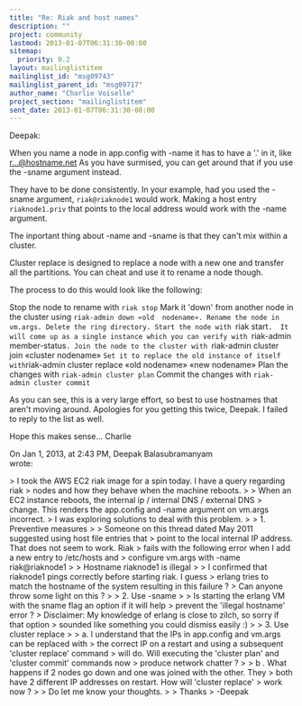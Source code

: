 ```yaml
---
title: "Re: Riak and host names"
description: ""
project: community
lastmod: 2013-01-07T06:31:30-08:00
sitemap:
  priority: 0.2
layout: mailinglistitem
mailinglist_id: "msg09743"
mailinglist_parent_id: "msg09717"
author_name: "Charlie Voiselle"
project_section: "mailinglistitem"
sent_date: 2013-01-07T06:31:30-08:00
---
```



Deepak:

When you name a node in app.config with -name it has to have a '.' in it, like 
r...@hostname.net As you have surmised, you can get around that if you use the 
-sname argument instead. 

They have to be done consistently. In your example, had you used the -sname 
argument, `riak@riaknode1` would work. Making a host entry `riaknode1.priv` 
that points to the local address would work with the -name argument.

The inportant thing about -name and -sname is that they can't mix within a 
cluster.

Cluster replace is designed to replace a node with a new one and transfer all 
the partitions. You can cheat and use it to rename a node though. 

The process to do this would look like the following:

Stop the node to rename with `riak stop`
Mark it 'down' from another node in the cluster using `riak-admin down «old 
nodename».
Rename the node in vm.args.
Delete the ring directory.
Start the node with `riak start`. 
It will come up as a single instance which you can verify with `riak-admin 
member-status`.
Join the node to the cluster with `riak-admin cluster join «cluster nodename» `
Set it to replace the old instance of itself with `riak-admin cluster replace 
«old nodename» «new nodename»
Plan the changes with `riak-admin cluster plan`
Commit the changes with `riak-admin cluster commit`

As you can see, this is a very large effort, so best to use hostnames that 
aren't moving around. Apologies for you getting this twice, Deepak. I failed 
to reply to the list as well.

Hope this makes sense...
Charlie

On Jan 1, 2013, at 2:43 PM, Deepak Balasubramanyam  
wrote:

&gt; I took the AWS EC2 riak image for a spin today. I have a query regarding riak 
&gt; nodes and how they behave when the machine reboots.
&gt; 
&gt; When an EC2 instance reboots, the internal ip / internal DNS / external DNS 
&gt; change. This renders the app.config and -name argument on vm.args incorrect. 
&gt; I was exploring solutions to deal with this problem. 
&gt; 
&gt; 1. Preventive measures
&gt; 
&gt; Someone on this thread dated May 2011 suggested using host file entries that 
&gt; point to the local internal IP address. That does not seem to work. Riak 
&gt; fails with the following error when I add a new entry to /etc/hosts and 
&gt; configure vm.args with -name riak@riaknode1
&gt; 
&gt; Hostname riaknode1 is illegal
&gt; 
&gt; I confirmed that riaknode1 pings correctly before starting riak. I guess 
&gt; erlang tries to match the hostname of the system resulting in this failure ? 
&gt; Can anyone throw some light on this ?
&gt; 
&gt; 2. Use -sname
&gt; 
&gt; Is starting the erlang VM with the sname flag an option if it will help 
&gt; prevent the 'illegal hostname' error ? 
&gt; Disclaimer: My knowledge of erlang is close to zilch, so sorry if that option 
&gt; sounded like something you could dismiss easily :)
&gt; 
&gt; 3. Use cluster replace
&gt; 
&gt; a. I understand that the IPs in app.config and vm.args can be replaced with 
&gt; the correct IP on a restart and using a subsequent 'cluster replace' command 
&gt; will do. Will executing the 'cluster plan' and 'cluster commit' commands now 
&gt; produce network chatter ? 
&gt; 
&gt; b . What happens if 2 nodes go down and one was joined with the other. They 
&gt; both have 2 different IP addresses on restart. How will 'cluster replace' 
&gt; work now ?
&gt; 
&gt; Do let me know your thoughts.
&gt; 
&gt; Thanks
&gt; -Deepak

